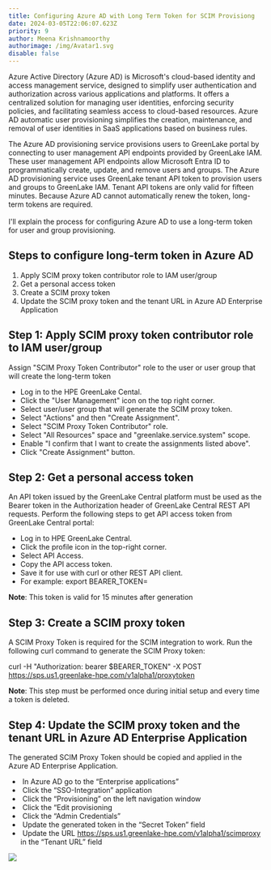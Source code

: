 ```yaml
---
title: Configuring Azure AD with Long Term Token for SCIM Provisiong
date: 2024-03-05T22:06:07.623Z
priority: 9
author: Meena Krishnamoorthy
authorimage: /img/Avatar1.svg
disable: false
---
```

Azure Active Directory (Azure AD) is Microsoft's cloud-based identity and access management service, designed to simplify user authentication and authorization across various applications and platforms. It offers a centralized solution for managing user identities, enforcing security policies, and facilitating seamless access to cloud-based resources. Azure AD automatic user provisioning simplifies the creation, maintenance, and removal of user identities in SaaS applications based on business rules.

The Azure AD provisioning service provisions users to GreenLake portal by connecting to user management API endpoints provided by GreenLake IAM. These user management API endpoints allow Microsoft Entra ID to programmatically create, update, and remove users and groups. The Azure AD provisioning service uses GreenLake tenant API token to provision users and groups to GreenLake IAM. Tenant API tokens are only valid for fifteen minutes. Because Azure AD cannot automatically renew the token, long-term tokens are required.\
\
I'll explain the process for configuring Azure AD to use a long-term token for user and group provisioning.

## S﻿teps to configure long-term token in Azure AD

1. A﻿pply SCIM proxy token contributor role to IAM user/group
2. G﻿et a personal access token
3. C﻿reate a SCIM proxy token
4. U﻿pdate the SCIM proxy token and the tenant URL in Azure AD Enterprise Application

## S﻿tep 1: Apply SCIM proxy token contributor role to IAM user/group

A﻿ssign "SCIM Proxy Token Contributor" role to the user or user group that will create the long-term token

* L﻿og in to the HPE GreenLake Cental.
* C﻿lick the "User Management" icon on the top right corner.
* S﻿elect user/user group that will generate the SCIM proxy token.
* S﻿elect "Actions" and then "Create Assignment".
* S﻿elect "SCIM Proxy Token Contributor" role.
* S﻿elect "All Resources"  space and "greenlake.service.system" scope.
* E﻿nable "I confirm that I want to create the assignments listed above".
* C﻿lick "Create Assignment" button.

## S﻿tep 2: G﻿et a personal access token

An API token issued by the GreenLake Central platform must be used as the Bearer token in the Authorization header of GreenLake Central REST API requests. Perform the following steps to get API access token from GreenLake Central portal:

* Log in to HPE GreenLake Central.
* Click the profile icon in the top-right corner.
* Select API Access.
* Copy the API access token.
* Save it for use with curl or other REST API client.
* For example: export BEARER_TOKEN=<paste token value>

**N﻿ote**: This token is valid for 15 minutes after generation

## S﻿tep 3: Create a SCIM proxy token

A SCIM Proxy Token is required for the SCIM integration to work. Run the following curl command to generate the SCIM Proxy token:

curl -H "Authorization: bearer $BEARER_TOKEN" -X POST https://sps.us1.greenlake-hpe.com/v1alpha1/proxytoken

**N﻿ote**: This step must be performed once during initial setup and every time a token is deleted.



## S﻿tep 4: Update the SCIM proxy token and the tenant URL in Azure AD Enterprise Application

The generated SCIM Proxy Token should be copied and applied in the Azure AD Enterprise Application.

*   In Azure AD go to the “Enterprise applications”
*   Click the “SSO-Integration” application
*   Click the “Provisioning” on the left navigation window
*   Click the “Edit provisioning
*   Click the “Admin Credentials”
*   Update the generated token in the “Secret Token” field
*   Update the URL https://sps.us1.greenlake-hpe.com/v1alpha1/scimproxy in the “Tenant URL” field

![](/img/screenshot-2024-02-14-at-2.08.46 pm.png)